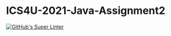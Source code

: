 # ICS4U-2021-Java-Assignment2
[![GitHub's Super Linter](https://github.com/patrick-gemmell/ICS4U-2021-Java-Assignment2/workflows/GitHub's%20Super%20Linter/badge.svg)](https://github.com/patrick-gemmell/ICS4U-2021-Java-Assignment2/actions)
